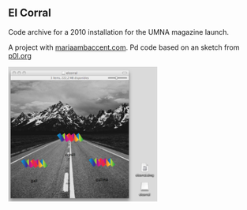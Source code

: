 ## El Corral

Code archive for a 2010 installation for the UMNA magazine launch. 

A project with [mariaambaccent.com](http://mariaambaccent.com). Pd code based on an sketch from [p0l.org](http://p0l.org)

<img src="img.png" alt="img" style="width: 60%"/>


